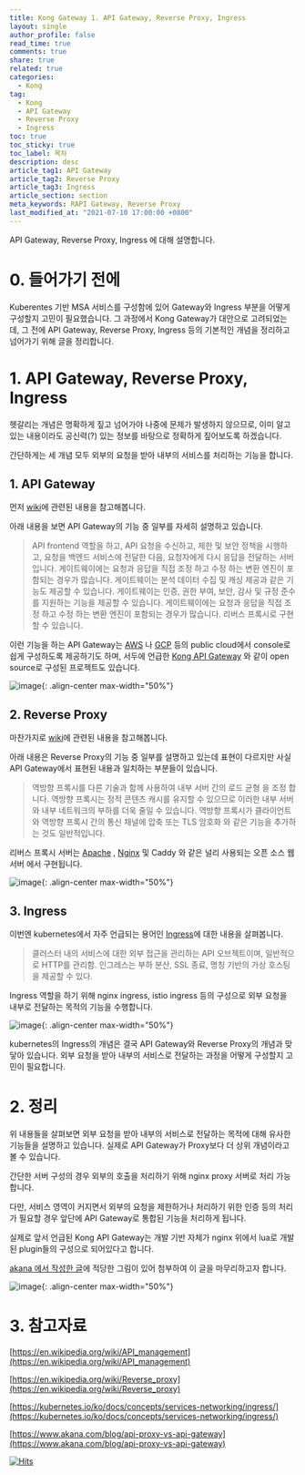 ```yaml
---
title: Kong Gateway 1. API Gateway, Reverse Proxy, Ingress
layout: single
author_profile: false
read_time: true
comments: true
share: true
related: true
categories:
  - Kong
tag:
  - Kong
  - API Gateway
  - Reverse Proxy
  - Ingress
toc: true
toc_sticky: true
toc_label: 목차
description: desc
article_tag1: API Gateway
article_tag2: Reverse Proxy
article_tag3: Ingress
article_section: section
meta_keywords: RAPI Gateway, Reverse Proxy
last_modified_at: "2021-07-10 17:00:00 +0800"
---
```


API Gateway, Reverse Proxy, Ingress 에 대해 설명합니다.

# 0. 들어가기 전에

Kuberentes 기반 MSA 서비스를 구성함에 있어 Gateway와 Ingress 부분을 어떻게 구성할지 고민이 필요했습니다. 그 과정에서 Kong Gateway가 대안으로 고려되었는데, 그 전에 API Gateway, Reverse Proxy, Ingress 등의 기본적인 개념을 정리하고 넘어가기 위해 글을 정리합니다.

# 1. API Gateway, Reverse Proxy, Ingress

헷갈리는 개념은 명확하게 짚고 넘어가야 나중에 문제가 발생하지 않으므로, 이미 알고있는 내용이라도 공신력(?) 있는 정보를 바탕으로 정확하게 짚어보도록 하겠습니다.

간단하게는 세 개념 모두 외부의 요청을 받아 내부의 서비스를 처리하는 기능을 합니다.

## 1. API Gateway

먼저 [wiki](https://en.wikipedia.org/wiki/API_management)에 관련된 내용을 참고해봅니다.

아래 내용을 보면 API Gateway의 기능 중 일부를 자세히 설명하고 있습니다.

> API frontend 역할을 하고, API 요청을 수신하고, 제한 및 보안 정책을 시행하고, 요청을 백엔드 서비스에 전달한 다음, 요청자에게 다시 응답을 전달하는 서버입니다.
> 게이트웨이에는 요청과 응답을 직접 조정 하고 수정 하는 변환 엔진이 포함되는 경우가 많습니다.
> 게이트웨이는 분석 데이터 수집 및 캐싱 제공과 같은 기능도 제공할 수 있습니다.
> 게이트웨이는 인증, 권한 부여, 보안, 감사 및 규정 준수를 지원하는 기능을 제공할 수 있습니다.
> 게이트웨이에는 요청과 응답을 직접 조정 하고 수정 하는 변환 엔진이 포함되는 경우가 많습니다.
> 리버스 프록시로 구현할 수 있습니다.

이런 기능을 하는 API Gateway는 [AWS](https://aws.amazon.com/ko/api-gateway/) 나 [GCP](https://cloud.google.com/api-gateway) 등의 public cloud에서 console로 쉽게 구성하도록 제공하기도 하며, 서두에 언급한 [Kong API Gateway](https://konghq.com/kong/) 와 같이 open source로 구성된 프로젝트도 있습니다.

![image](https://user-images.githubusercontent.com/79149004/125157471-22d2e780-e1a6-11eb-9888-cfe26fc89cff.png){: .align-center max-width="50%"}

## 2. Reverse Proxy

마찬가지로 [wiki](https://en.wikipedia.org/wiki/Reverse_proxy)에 관련된 내용을 참고해봅니다.

아래 내용은 Reverse Proxy의 기능 중 일부를 설명하고 있는데 표현이 다르지만 사실 API Gateway에서 표현된 내용과 일치하는 부분들이 있습니다.

> 역방향 프록시를 다른 기술과 함께 사용하여 내부 서버 간의 로드 균형 을 조정 합니다.
> 역방향 프록시는 정적 콘텐츠 캐시를 유지할 수 있으므로 이러한 내부 서버와 내부 네트워크의 부하를 더욱 줄일 수 있습니다.
> 역방향 프록시가 클라이언트와 역방향 프록시 간의 통신 채널에 압축 또는 TLS 암호화 와 같은 기능을 추가하는 것도 일반적입니다.

리버스 프록시 서버는 [Apache](https://en.wikipedia.org/wiki/Apache_HTTP_Server) , [Nginx](https://en.wikipedia.org/wiki/Nginx) 및 Caddy 와 같은 널리 사용되는 오픈 소스 웹 서버 에서 구현됩니다.

![image](https://user-images.githubusercontent.com/79149004/125157477-28c8c880-e1a6-11eb-97b2-0e2f5046e17e.png){: .align-center max-width="50%"}

## 3. Ingress

이번엔 kubernetes에서 자주 언급되는 용어인 [Ingress](https://kubernetes.io/ko/docs/concepts/services-networking/ingress/)에 대한 내용을 살펴봅니다.

> 클러스터 내의 서비스에 대한 외부 접근을 관리하는 API 오브젝트이며, 일반적으로 HTTP를 관리함.
> 인그레스는 부하 분산, SSL 종료, 명칭 기반의 가상 호스팅을 제공할 수 있다.

Ingress 역할을 하기 위해 nginx ingress, istio ingress 등의 구성으로 외부 요청을 내부로 전달하는 목적의 기능을 수행합니다.

![image](https://user-images.githubusercontent.com/79149004/125157482-2fefd680-e1a6-11eb-8c6a-7d3950ca7b46.png){: .align-center max-width="50%"}

kubernetes의 Ingress의 개념은 결국 API Gateway와 Reverse Proxy의 개념과 맞닿아 있습니다. 외부 요청을 받아 내부의 서비스로 전달하는 과정을 어떻게 구성할지 고민이 필요합니다.

# 2. 정리

위 내용들을 살펴보면 외부 요청을 받아 내부의 서비스로 전달하는 목적에 대해 유사한 기능들을 설명하고 있습니다. 실제로 API Gateway가 Proxy보다 더 상위 개념이라고 볼 수 있습니다.

간단한 서버 구성의 경우 외부의 호출을 처리하기 위해 nginx proxy 서버로 처리 가능합니다.

다만, 서비스 영역이 커지면서 외부의 요청을 제한하거나 처리하기 위한 인증 등의 처리가 필요할 경우 앞단에 API Gateway로 통합된 기능을 처리하게 됩니다.

실제로 앞서 언급된 Kong API Gateway는 개발 기반 자체가 nginx 위에서 lua로 개발된 plugin들의 구성으로 되어있다고 합니다.

[akana 에서 작성한 글](https://www.akana.com/blog/api-proxy-vs-api-gateway)에 적당한 그림이 있어 첨부하여 이 글을 마무리하고자 합니다.

![image](https://user-images.githubusercontent.com/79149004/125157488-37af7b00-e1a6-11eb-8ecc-10c65ef3a042.png){: .align-center max-width="50%"}

# 3. 참고자료

[https://en.wikipedia.org/wiki/API_management](https://en.wikipedia.org/wiki/API_management)

[https://en.wikipedia.org/wiki/Reverse_proxy](https://en.wikipedia.org/wiki/Reverse_proxy)

[https://kubernetes.io/ko/docs/concepts/services-networking/ingress/](https://kubernetes.io/ko/docs/concepts/services-networking/ingress/)

[https://www.akana.com/blog/api-proxy-vs-api-gateway](https://www.akana.com/blog/api-proxy-vs-api-gateway)

[![Hits](https://hits.seeyoufarm.com/api/count/incr/badge.svg?url=https%3A%2F%2F0leaf.github.io%2Fkong%2FKong-Gateway-1-API-Gateway-Reverse-Proxy-Ingress%2F&count_bg=%2379C83D&title_bg=%23555555&icon=&icon_color=%23E7E7E7&title=count&edge_flat=false)](https://hits.seeyoufarm.com)
